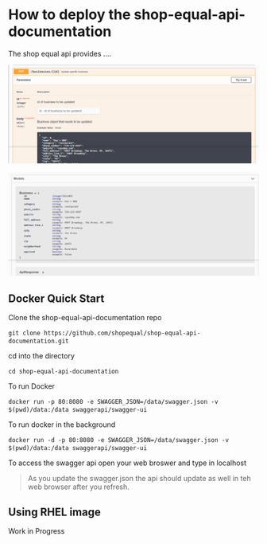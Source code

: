# How to deploy the shop-equal-api-documentation

The shop equal api provides ....

![Business API](../images/business-api.png)

![Business Model Iamge](../images/business-model.png)

## Docker Quick Start

Clone the shop-equal-api-documentation repo
```
git clone https://github.com/shopequal/shop-equal-api-documentation.git
```
cd into the directory
```
cd shop-equal-api-documentation
```

To run Docker 
```
docker run -p 80:8080 -e SWAGGER_JSON=/data/swagger.json -v $(pwd)/data:/data swaggerapi/swagger-ui
```

To run docker in the background
```
docker run -d -p 80:8080 -e SWAGGER_JSON=/data/swagger.json -v $(pwd)/data:/data swaggerapi/swagger-ui
```

To access the swagger api open your web broswer and type in localhost

> As you update the swagger.json the api should update as well in teh web browser after you refresh.

## Using RHEL image 
Work in Progress